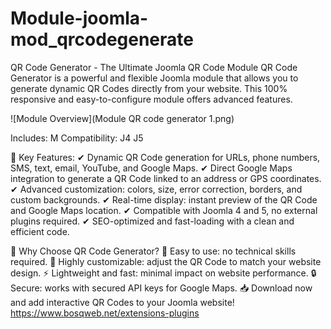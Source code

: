 # Module-joomla-mod_qrcodegenerate


QR Code Generator - The Ultimate Joomla QR Code Module
QR Code Generator is a powerful and flexible Joomla module that allows you to generate dynamic QR Codes directly from your website. This 100% responsive and easy-to-configure module offers advanced features.

![Module Overview](Module QR code generator 1.png)

Includes: M
Compatibility: J4 J5

🚀 Key Features:
✔ Dynamic QR Code generation for URLs, phone numbers, SMS, text, email, YouTube, and Google Maps.
✔ Direct Google Maps integration to generate a QR Code linked to an address or GPS coordinates.
✔ Advanced customization: colors, size, error correction, borders, and custom backgrounds.
✔ Real-time display: instant preview of the QR Code and Google Maps location.
✔ Compatible with Joomla 4 and 5, no external plugins required.
✔ SEO-optimized and fast-loading with a clean and efficient code.

📌 Why Choose QR Code Generator?
📍 Easy to use: no technical skills required.
🎨 Highly customizable: adjust the QR Code to match your website design.
⚡ Lightweight and fast: minimal impact on website performance.
🔒 Secure: works with secured API keys for Google Maps.
📥 Download now and add interactive QR Codes to your Joomla website!
https://www.bosqweb.net/extensions-plugins
